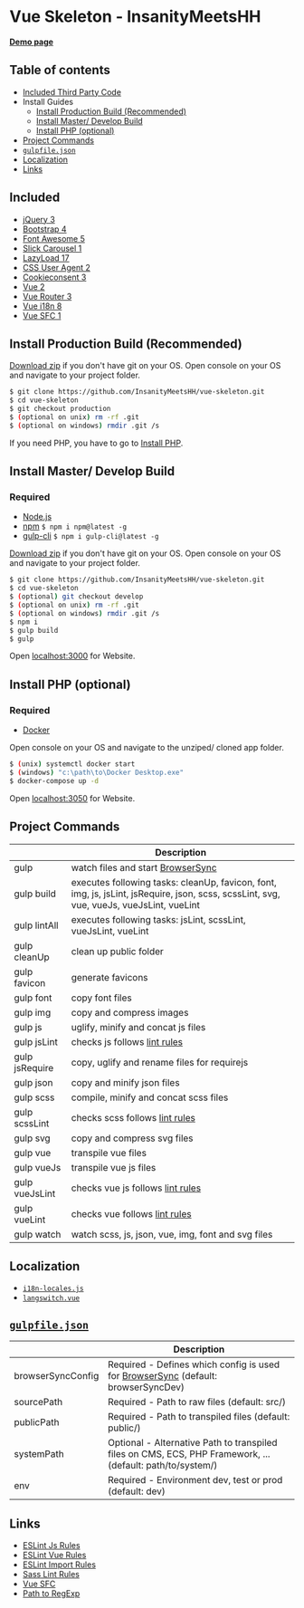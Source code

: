 # Vue Skeleton - InsanityMeetsHH

[**Demo page**](http://vue.insanitymeetshh.net)

## Table of contents
- [Included Third Party Code](#included)
- Install Guides
    - [Install Production Build (Recommended)](#install-production-build-recommended)
    - [Install Master/ Develop Build](#install-master-develop-build)
    - [Install PHP (optional)](#install-php-optional)
- [Project Commands](#project-commands)
- [`gulpfile.json`](#gulpfilejson)
- [Localization](#localization)
- [Links](#links)

## Included
* [jQuery 3](http://jquery.com)
* [Bootstrap 4](https://getbootstrap.com)
* [Font Awesome 5](https://fontawesome.com)
* [Slick Carousel 1](http://kenwheeler.github.io/slick/)
* [LazyLoad 17](https://www.andreaverlicchi.eu/vanilla-lazyload/)
* [CSS User Agent 2](https://www.npmjs.com/package/cssuseragent)
* [Cookieconsent 3](https://github.com/insites/cookieconsent)
* [Vue 2](https://vuejs.org/)
* [Vue Router 3](https://router.vuejs.org/)
* [Vue i18n 8](https://kazupon.github.io/vue-i18n/)
* [Vue SFC 1](https://github.com/nfplee/gulp-vue-single-file-component)

## Install Production Build (Recommended)

[Download zip](https://github.com/InsanityMeetsHH/vue-skeleton/archive/production.zip) if you don't have git on your OS.
Open console on your OS and navigate to your project folder.
```bash
$ git clone https://github.com/InsanityMeetsHH/vue-skeleton.git
$ cd vue-skeleton
$ git checkout production
$ (optional on unix) rm -rf .git
$ (optional on windows) rmdir .git /s
```
If you need PHP, you have to go to [Install PHP](#install-php-optional).

## Install Master/ Develop Build
### Required
- [Node.js](http://nodejs.org/en/download/)
- [npm](http://www.npmjs.com/get-npm) `$ npm i npm@latest -g`
- [gulp-cli](https://www.npmjs.com/package/gulp-cli) `$ npm i gulp-cli@latest -g`

[Download zip](https://github.com/InsanityMeetsHH/vue-skeleton/archive/master.zip) if you don't have git on your OS.
Open console on your OS and navigate to your project folder.
```bash
$ git clone https://github.com/InsanityMeetsHH/vue-skeleton.git
$ cd vue-skeleton
$ (optional) git checkout develop
$ (optional on unix) rm -rf .git
$ (optional on windows) rmdir .git /s
$ npm i
$ gulp build
$ gulp
```
Open [localhost:3000](http://localhost:3000) for Website.

## Install PHP (optional)
### Required
- [Docker](https://www.docker.com/)

Open console on your OS and navigate to the unziped/ cloned app folder.
```bash
$ (unix) systemctl docker start
$ (windows) "c:\path\to\Docker Desktop.exe"
$ docker-compose up -d
```
Open [localhost:3050](http://localhost:3050) for Website.

## Project Commands
|                     | Description                                                                                                                |
|---------------------|----------------------------------------------------------------------------------------------------------------------------|
| gulp                | watch files and start [BrowserSync](https://www.npmjs.com/package/browser-sync)                                            |
| gulp build          | executes following tasks: cleanUp, favicon, font, img, js, jsLint, jsRequire, json, scss, scssLint, svg, vue, vueJs, vueJsLint, vueLint |
| gulp lintAll        | executes following tasks: jsLint, scssLint, vueJsLint, vueLint                                                             |
| gulp cleanUp        | clean up public folder                                                                                                     |
| gulp favicon        | generate favicons                                                                                                          |
| gulp font           | copy font files                                                                                                            |
| gulp img            | copy and compress images                                                                                                   |
| gulp js             | uglify, minify and concat js files                                                                                         |
| gulp jsLint         | checks js follows [lint rules](https://github.com/InsanityMeetsHH/vue-skeleton/blob/master/src/app/js-lint.json)           | 
| gulp jsRequire      | copy, uglify and rename files for requirejs                                                                                |
| gulp json           | copy and minify json files                                                                                                 |
| gulp scss           | compile, minify and concat scss files                                                                                      |
| gulp scssLint       | checks scss follows [lint rules](https://github.com/InsanityMeetsHH/vue-skeleton/blob/master/src/app/scss-lint.json)       |
| gulp svg            | copy and compress svg files                                                                                                |
| gulp vue            | transpile vue files                                                                                                        |
| gulp vueJs          | transpile vue js files                                                                                                     |
| gulp vueJsLint      | checks vue js follows [lint rules](https://github.com/InsanityMeetsHH/vue-skeleton/blob/master/src/app/import-lint.json)   |
| gulp vueLint        | checks vue follows [lint rules](https://github.com/InsanityMeetsHH/vue-skeleton/blob/master/src/app/vue-lint.json)         |
| gulp watch          | watch scss, js, json, vue, img, font and svg files                                                                         |

## Localization
- [`i18n-locales.js`](https://github.com/InsanityMeetsHH/vue-skeleton/blob/master/src/js/vue/app/i18n-locales.js)
- [`langswitch.vue`](https://github.com/InsanityMeetsHH/vue-skeleton/blob/master/src/js/vue/component/partial/langswitch.vue)

## [`gulpfile.json`](https://github.com/InsanityMeetsHH/vue-skeleton/blob/master/src/app/gulpfile.dist.json)
|                     | Description                                                                                                                      |
|---------------------|----------------------------------------------------------------------------------------------------------------------------------|
| browserSyncConfig   | Required - Defines which config is used for [BrowserSync](https://www.npmjs.com/package/browser-sync) (default: browserSyncDev)  |
| sourcePath          | Required - Path to raw files (default: src/)                                                                                     |
| publicPath          | Required - Path to transpiled files (default: public/)                                                                           |
| systemPath          | Optional - Alternative Path to transpiled files on CMS, ECS, PHP Framework, ... (default: path/to/system/)                       |
| env                 | Required - Environment dev, test or prod (default: dev)                                                                          |

## Links
* [ESLint Js Rules](https://eslint.org/docs/rules/)
* [ESLint Vue Rules](https://vuejs.github.io/eslint-plugin-vue/rules/)
* [ESLint Import Rules](https://github.com/benmosher/eslint-plugin-import/tree/master/docs/rules)
* [Sass Lint Rules](https://github.com/sasstools/sass-lint/tree/develop/docs/rules)
* [Vue SFC](https://github.com/nfplee/gulp-vue-single-file-component)
* [Path to RegExp](https://github.com/pillarjs/path-to-regexp/tree/v1.7.0#parameters)
